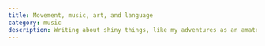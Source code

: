 ```yaml
---
title: Movement, music, art, and language
category: music
description: Writing about shiny things, like my adventures as an amateur dancer (blues/contemporary), musician (piano/cello/a capella), artist (comics), and/or polyglot (English/German/ASL).
---
```


